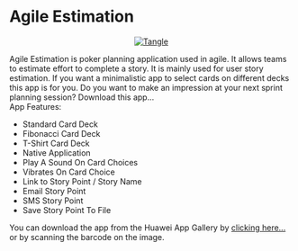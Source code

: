 # Agile Estimation
<div align="center">
<a href="https://appgallery.huawei.com/app/C105921007">
  <img src="https://pbs.twimg.com/media/FTsp1g5XoAEEXpy?format=jpg&name=large" alt="Tangle">
</a>
</div>

Agile Estimation is poker planning application used in agile. It allows teams to estimate effort to complete a story. It is mainly used for user story estimation. If you want a minimalistic app to select cards on different decks this app is for you. Do you want to make an impression at your next sprint planning session? Download this app...  
App Features: 
* Standard Card Deck 
* Fibonacci Card Deck 
* T-Shirt Card Deck 
* Native Application 
* Play A Sound On Card Choices 
* Vibrates On Card Choice
*  Link to Story Point / Story Name 
*  Email Story Point 
*  SMS Story Point 
*  Save Story Point To File

You can download the app from the Huawei App Gallery by
<a href="https://appgallery.huawei.com/app/C105921007">clicking here...</a>
or by scanning the barcode on the image.
